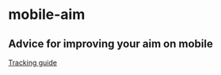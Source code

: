 # mobile-aim

## Advice for improving your aim on mobile

[Tracking guide](/tracking/tracking-guide.md)
